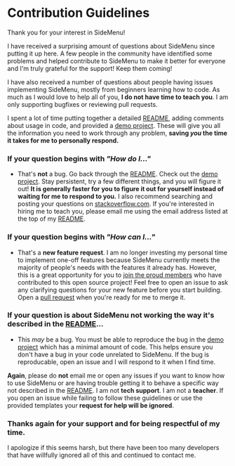 # Contribution Guidelines

Thank you for your interest in SideMenu!

I have received a surprising amount of questions about SideMenu since putting it up here. A few people in the community have identified some problems and helped contribute to SideMenu to make it better for everyone and I'm truly grateful for the support! Keep them coming!

I have also received a number of questions about people having issues implementing SideMenu, mostly from beginners learning how to code. As much as I would love to help all of you, **I do not have time to teach you**. I am only supporting bugfixes or reviewing pull requests.

I spent a lot of time putting together a detailed [README](https://github.com/jonkykong/SideMenu/blob/master/README.md), adding comments about usage in code, and provided a [demo project](https://github.com/jonkykong/SideMenu/tree/master/Example). These will give you all the information you need to work through any problem, **saving _you_ the time it takes for me to personally respond.**

### If your question begins with _"How do I..."_
- That's **not** a bug. Go back through the [README](https://github.com/jonkykong/SideMenu/blob/master/README.md). Check out the [demo project](https://github.com/jonkykong/SideMenu/tree/master/Example). Stay persistent, try a few different things, and you will figure it out! **It is generally faster for you to figure it out for yourself instead of waiting for me to respond to you.** I also recommend searching and posting your questions on [stackoverflow.com](stackoverflow.com). If you're interested in hiring me to teach you, please email me using the email address listed at the top of my [README](https://github.com/jonkykong/SideMenu/blob/master/README.md).

### If your question begins with _"How can I..."_
- That's a **new feature request**. I am no longer investing my personal time to implement one-off features because SideMenu currently meets the majority of people's needs with the features it already has. However, this is a great opportunity for you to [join the proud members](https://github.com/jonkykong/SideMenu/graphs/contributors) who have contributed to this open source project! Feel free to open an issue to ask any clarifying questions for your new feature before you start building. Open a [pull request](https://github.com/jonkykong/SideMenu/pull/new/master) when you're ready for me to merge it.

### If your question is about SideMenu not working the way it's described in the [README](https://github.com/jonkykong/SideMenu/blob/master/README.md)...
- This *may* be a bug. You must be able to reproduce the bug in the [demo project](https://github.com/jonkykong/SideMenu/tree/master/Example) which has a minimal amount of code. This helps ensure you don't have a bug in your code unrelated to SideMenu. If the bug is reproducable, open an issue and I will respond to it when I find time.

**Again**, please do **not** email me or open any issues if you want to know how to use SideMenu or are having trouble getting it to behave a specific way not described in the [README](https://github.com/jonkykong/SideMenu/blob/master/README.md). I am not **tech support**. I am not a **teacher**. If you open an issue while failing to follow these guidelines or use the provided templates your **request for help will be ignored**.

### Thanks again for your support and for being respectful of my time.
I apologize if this seems harsh, but there have been too many developers that have willfully ignored all of this and continued to contact me.

